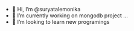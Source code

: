 - 👋 Hi, I’m @suryatalemonika
- 🌱 I’m currently working on mongodb project ...
- 💞️ I’m looking to learn new programings

<!---
suryatalemonika/suryatalemonika is a ✨ special ✨ repository because its `README.md` (this file) appears on your GitHub profile.
You can click the Preview link to take a look at your changes.
--->
